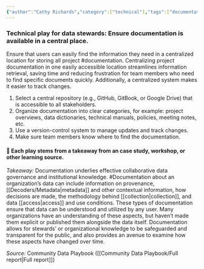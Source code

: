 ```yaml
---
{"author":"Cathy Richards","category":["technical"],"tags":["documentation","access","collection"],"dg-publish":true,"permalink":"/plays/play-22-ensure-documentation-is-available-in-a-central-place/","dgPassFrontmatter":true}
---
```


### **Technical play for data stewards: Ensure documentation is available in a central place.**
Ensure that users can easily find the information they need in a centralized location for storing all project #documentation. Centralizing project documentation in one easily accessible location streamlines information retrieval, saving time and reducing frustration for team members who need to find specific documents quickly. Additionally, a centralized system makes it easier to track changes.
1. Select a central repository (e.g., GitHub, GitBook, or Google Drive) that is accessible to all stakeholders.
2. Organize documentation into clear categories, for example: project overviews, data dictionaries, technical manuals, policies, meeting notes, etc.
3. Use a version-control system to manage updates and track changes.
4. Make sure team members know where to find the documentation.




#### 🌱 Each play stems from a takeaway from an case study, workshop, or other learning source.

*Takeaway:*  Documentation underlies effective collaborative data governance and institutional knowledge.
#Documentation about an organization’s data can include information on provenance, [[Decoders/Metadata\|metadata]] and other contextual information, how decisions are made, the methodology behind [[collection\|collection]], and data [[access\|access]] and use conditions. These types of documentation ensure that data can be understood and utilized by any user. Many organizations have an understanding of these aspects, but haven’t made them explicit or published them alongside the data itself. Documentation allows for stewards’ or organizational knowledge to be safeguarded and transparent for the public, and also provides an avenue to examine how these aspects have changed over time.

*Source:* Community Data Playbook ([[Community Data Playbook/Full report\|Full report]])


